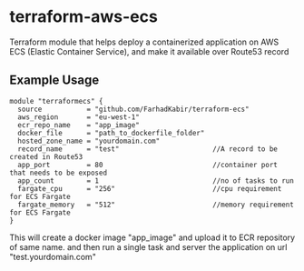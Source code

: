 # terraform-aws-ecs
Terraform module that helps deploy a containerized application on AWS ECS (Elastic Container Service), and make it available over Route53 record
## Example Usage
```
module "terraformecs" {
  source           = "github.com/FarhadKabir/terraform-ecs"
  aws_region       = "eu-west-1"
  ecr_repo_name    = "app_image"
  docker_file      = "path_to_dockerfile_folder"
  hosted_zone_name = "yourdomain.com"
  record_name      = "test"                       //A record to be created in Route53
  app_port         = 80                           //container port that needs to be exposed
  app_count        = 1                            //no of tasks to run
  fargate_cpu      = "256"                        //cpu requirement for ECS Fargate
  fargate_memory   = "512"                        //memory requirement for ECS Fargate
}
```
This will create a docker image "app_image" and upload it to ECR repository of same name. and then run a single task and server the application on url "test.yourdomain.com"
